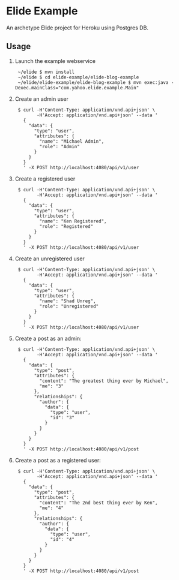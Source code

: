 # Elide Example

An archetype Elide project for Heroku using Postgres DB.  

## Usage

1. Launch the example webservice

        ~/elide $ mvn install
        ~/elide $ cd elide-example/elide-blog-example
        ~/elide/elide-example/elide-blog-example $ mvn exec:java -Dexec.mainClass="com.yahoo.elide.example.Main"

2. Create an admin user

        $ curl -H'Content-Type: application/vnd.api+json' \
               -H'Accept: application/vnd.api+json' --data '
          {
            "data": {
              "type": "user",
              "attributes": {
                "name": "Michael Admin",
                "role": "Admin"
              }
            }
          }
          ' -X POST http://localhost:4080/api/v1/user

3. Create a registered user

        $ curl -H'Content-Type: application/vnd.api+json' \
               -H'Accept: application/vnd.api+json' --data '
          {
            "data": {
              "type": "user",
              "attributes": {
                "name": "Ken Registered",
                "role": "Registered"
              }
            }
          }
          ' -X POST http://localhost:4080/api/v1/user

4. Create an unregistered user

        $ curl -H'Content-Type: application/vnd.api+json' \
               -H'Accept: application/vnd.api+json' --data '
          {
            "data": {
              "type": "user",
              "attributes": {
                "name": "Shad Unreg",
                "role": "Unregistered"
              }
            }
          }
          ' -X POST http://localhost:4080/api/v1/user

5. Create a post as an admin:

        $ curl -H'Content-Type: application/vnd.api+json' \
               -H'Accept: application/vnd.api+json' --data '
          {
            "data": {
              "type": "post",
              "attributes": {
                "content": "The greatest thing ever by Michael",
                "me": "3"
              },
              "relationships": {
                "author": {
                  "data": {
                    "type": "user",
                    "id": "3"
                  }
                }
              }
            }
          }
          ' -X POST http://localhost:4080/api/v1/post

6. Create a post as a registered user:

        $ curl -H'Content-Type: application/vnd.api+json' \
               -H'Accept: application/vnd.api+json' --data '
          {
            "data": {
              "type": "post",
              "attributes": {
                "content": "The 2nd best thing ever by Ken",
                "me": "4"
              },
              "relationships": {
                "author": {
                  "data": {
                    "type": "user",
                    "id": "4"
                  }
                }
              }
            }
          }
          ' -X POST http://localhost:4080/api/v1/post
